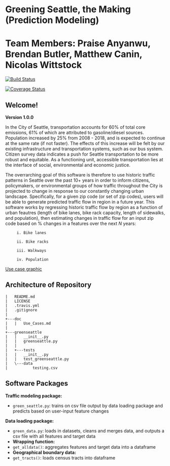 # Greening Seattle, the Making (Prediction Modeling)
# Team Members: Praise Anyanwu, Brendan Butler, Matthew Canin, Nicolas Wittstock

[![Build Status](https://travis-ci.org/Greening-Seattle/Prediction.svg?branch=main)](https://travis-ci.org/Greening-Seattle/Prediction)

[![Coverage Status](https://coveralls.io/repos/github/Greening-Seattle/Prediction/badge.svg?branch=main)](https://coveralls.io/github/Greening-Seattle/Prediction?branch=main)

## Welcome!
**Version 1.0.0**

In the City of Seattle, transportation accounts for 60% of total core emissions, 61% of which are attributed to
gasoline/diesel sources. Population increased by 25% from 2008 - 2018, and is expected to continue at the same rate
(if not faster). The effects of this increase will be felt by our existing infrastructure and transportation systems,
such as our bus system. Citizen survey data indicates a push for Seattle transportation to be more robust and equitable.
As a functioning unit, accessible transportation lies at the interface of social, environmental and economic justice.

The overrarching goal of this software is therefore to use historic traffic patterns in Seattle over the past 10+ years in
order to inform citizens, policymakers, or environmental groups of how traffic throughout the City is projected to change
in response to our constantly changing urban landscape. Specifically, for a given zip code (or set of zip codes), users will
be able to generate predicted traffic flow in region in a future year. This software works by regressing historic traffic flow
by region as a function of urban feautres (length of bike lanes, bike rack capacity, length of sidewalks, and population), then
estimating changes in traffic flow for an input zip code based on % changes in a features over the next _N_ years:
  
         i. Bike lanes
      
         ii. Bike racks
      
         iii. Walkways
    
         iv. Population
 
[Use case graphic](brendanbutler.github.com/Greening-Seattle/Prediction/img/Slide1.jpg)

## Architecture of Repository
```
|   README.md
|   LICENSE
|   .travis.yml
|   .gitignore
|
+---doc
|   |   Use_Cases.md
|
+---greenseattle
|   |   __init__.py
|   |   greenseattle.py
|   |
|   +---tests
|   |   __init__.py
|   |   test_greenseattle.py 
|   \---data
|           testing.csv
```

## Software Packages

**Traffic modeling package:**
* `green_seattle.py`: trains on csv file output by data loading package and predicts based on user-input feature changes

**Data loading package:**
* `green_data.py`: loads in datasets, cleans and merges data, and outputs a csv file with all features and target data
* **Wrapping function:**
*   `get_alldata()`: aggregates features and target data into a dataframe
* **Geographical boundary data:**
*   `get_tracts()`: loads census tracts into dataframe
